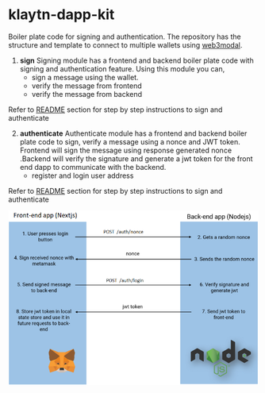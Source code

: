 # klaytn-dapp-kit

Boiler plate code for signing and authentication. The repository has the structure and template to connect to multiple wallets using [web3modal](https://github.com/klaytn/klaytn-web3modal). 
  
1. **sign** 
Signing module has a frontend and backend boiler plate code with signing and authentication feature. Using this module you can, 
    - sign a message using the wallet.
	- verify the message from frontend
	- verify the message from backend

Refer to [README](sign/README.md) section for step by step instructions to sign and authenticate

2. **authenticate**
Authenticate module has a frontend and backend boiler plate code to sign, verify a message using a nonce and JWT token. Frontend will sign the message using response generated nonce .Backend will verify the signature and generate a jwt token for the front end dapp to communicate with the backend. 
	- register and login user address

Refer to [README](authenticate/README.md) section for step by step instructions to sign and authenticate

![Authentication Flow](https://github.com/klaytn/klaytn-dapp-kit/blob/main/authenticate/docs/authentication_flow.png?raw=true)


	
